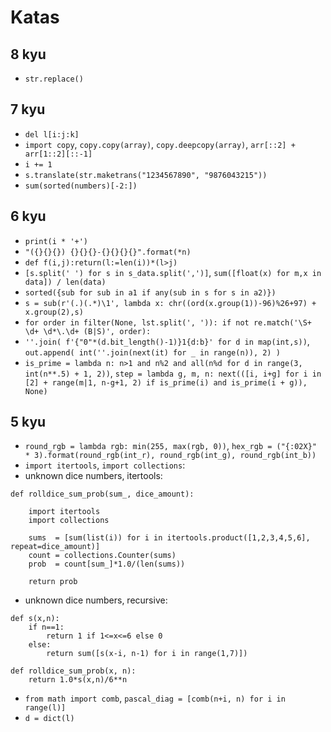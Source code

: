 # Katas

## 8 kyu

- `str.replace()`

## 7 kyu

- `del l[i:j:k]`
- `import copy`, `copy.copy(array)`, `copy.deepcopy(array)`, `arr[::2] + arr[1::2][::-1]`
- `i += 1`
- `s.translate(str.maketrans("1234567890", "9876043215"))`
- `sum(sorted(numbers)[-2:])`

## 6 kyu

- `print(i * '+')`
- `"({}{}{}) {}{}{}-{}{}{}{}".format(*n)`
- `def f(i,j):return(l:=len(i))*(l>j)`
- `[s.split(' ') for s in s_data.split(',')]`, `sum([float(x) for m,x in data]) / len(data)`
- `sorted({sub for sub in a1 if any(sub in s for s in a2)})`
- `s = sub(r'(.)(.*)\1', lambda x: chr((ord(x.group(1))-96)%26+97) + x.group(2),s)`
- `for order in filter(None, lst.split(', ')): if not re.match('\S+ \d+ \d*\.\d+ (B|S)', order):`
- `''.join( f'{"0"*(d.bit_length()-1)}1{d:b}' for d in map(int,s))`, `out.append( int(''.join(next(it) for _ in range(n)), 2) )`
- `is_prime = lambda n: n>1 and n%2 and all(n%d for d in range(3, int(n**.5) + 1, 2))`, `step = lambda g, m, n: next(([i, i+g] for i in [2] + range(m|1, n-g+1, 2) if is_prime(i) and is_prime(i + g)), None)`

## 5 kyu

- `round_rgb = lambda rgb: min(255, max(rgb, 0))`, `hex_rgb = ("{:02X}" * 3).format(round_rgb(int_r), round_rgb(int_g), round_rgb(int_b))`
- `import itertools`, `import collections`:
- unknown dice numbers, itertools:
```
def rolldice_sum_prob(sum_, dice_amount):
    
    import itertools
    import collections   
    
    sums  = [sum(list(i)) for i in itertools.product([1,2,3,4,5,6], repeat=dice_amount)]
    count = collections.Counter(sums)
    prob  = count[sum_]*1.0/(len(sums))
    
    return prob
```
- unknown dice numbers, recursive:	
```
def s(x,n):
    if n==1:
        return 1 if 1<=x<=6 else 0
    else:
        return sum([s(x-i, n-1) for i in range(1,7)])
    
def rolldice_sum_prob(x, n):
    return 1.0*s(x,n)/6**n
```
- `from math import comb`, `pascal_diag = [comb(n+i, n) for i in range(l)]`
- `d = dict(l)`
